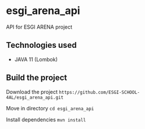 # esgi_arena_api
API for ESGI ARENA project

## Technologies used
* JAVA 11 (Lombok)

## Build the project
Download the project ```https://github.com/ESGI-SCHOOL-4AL/esgi_arena_api.git``` <br />

Move in directory `cd esgi_arena_api` <br />

Install dependencies `mvn install`
